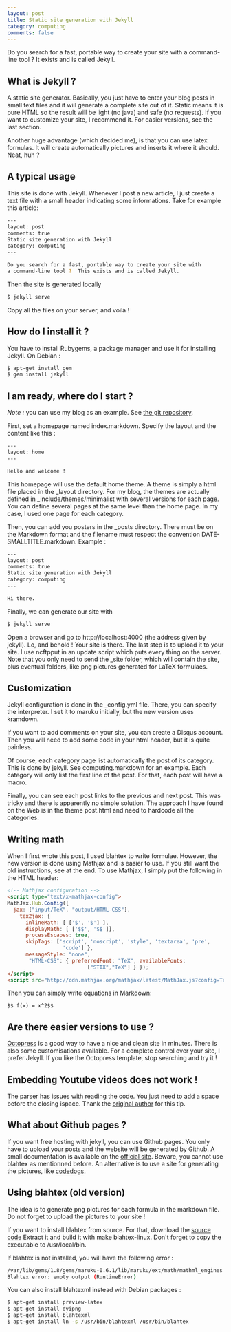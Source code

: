 ```yaml
---
layout: post
title: Static site generation with Jekyll
category: computing
comments: false
---
```



Do you search for a fast, portable way to create your site with a command-line
tool ?
It exists and is called Jekyll.
<!--more-->

## What is Jekyll ?
A static site generator. Basically, you just have to enter your blog posts in
small text files and it will generate a complete site out of it.
Static means it is pure HTML so the result will be light (no java) and safe (no
requests).
If you want to customize your site, I recommend it. For easier versions, see the
last section.

Another huge advantage (which decided me), is that you can use latex formulas.
It will create automatically pictures and inserts it where it should. Neat, huh
?

## A typical usage
This site is done with Jekyll. Whenever I post a new article, I just create a
text file with a small header indicating some informations. Take for example this
article:

``` bash
---
layout: post
comments: true
Static site generation with Jekyll
category: computing
---

Do you search for a fast, portable way to create your site with
a command-line tool ?  This exists and is called Jekyll.
```

Then the site is generated locally

``` bash
$ jekyll serve
```

Copy all the files on your server, and voilà !

## How do I install it ?
You have to install Rubygems, a package manager and use it for
installing Jekyll. On Debian :

``` bash
$ apt-get install gem
$ gem install jekyll
```

## I am ready, where do I start ?
_Note :_ you can use my blog as an example. See [the git
repository](git@github.com:alexDarcy/blog.git).

First, set a homepage named index.markdown. Specify the layout and the content
like this :

``` bash
---
layout: home
---

Hello and welcome !
```

This homepage will use the default home theme. A theme is simply a
html file placed in the <ic>_layout</ic> directory. For my blog,
the themes are actually defined in <ic>_include/themes/minimalist</ic> with several versions for each page. You can define several pages at the same level than the home page. In my case, I used one page for each category.

Then, you can add you posters in the <ic>_posts</ic> directory. 
There must be on the Markdown format and the filename must respect the
convention <ic>DATE-SMALLTITLE.markdown</ic>. Example :

``` bash
---
layout: post
comments: true
Static site generation with Jekyll
category: computing
---

Hi there.
```

Finally, we can generate our site with 

``` bash
$ jekyll serve
```

Open a browser and go to <ic>http://localhost:4000</ic> (the address given by
jekyll). Lo, and behold ! Your site is there.
The last step is to upload it to your site. I use <ic>ncftpput</ic> in an update script which puts every thing on the server. Note that you only need to send the <ic>_site</ic> folder, which will contain the site, plus
eventual folders, like png pictures generated for LaTeX formulaes.

## Customization
Jekyll configuration is done in the <ic>_config.yml</ic> file.
There, you can specify the interpreter. I set it to <ic>maruku</ic> initially,
but the new version uses <ic>kramdown</ic>.

If you want to add comments on your site, you can create a Disqus account. Then
you will need to add some code in your html header, but it is quite painless.

Of course, each category page list automatically the post of its category. This
is done by jekyll. See <ic>computing.markdown</ic> for an
example. Each category will only list the first line of the post. For that, each
post will have a <ic><!--more--></ic> macro.

Finally, you can see each post links to the previous and next post. This was
tricky and there is apparently no simple solution. The approach I have found
on the Web is in the theme <ic>post.html</ic> and need to
hardcode all the categories.

## Writing math
When I first wrote this post, I used <ic>blahtex</ic> to write formulae.
However, the new version is done using <ic>Mathjax</ic> and is easier to use. If
you still want the old instructions, see at the end. To use <ic>Mathjax</ic>, I
simply put the following in the HTML header:

``` html
<!-- Mathjax configuration -->
<script type="text/x-mathjax-config">
MathJax.Hub.Config({
  jax: ["input/TeX", "output/HTML-CSS"],
    tex2jax: {
      inlineMath: [ ['$', '$'] ],
      displayMath: [ ['$$', '$$']],
      processEscapes: true,
      skipTags: ['script', 'noscript', 'style', 'textarea', 'pre',
                  'code'] },
      messageStyle: "none",
       "HTML-CSS": { preferredFont: "TeX", availableFonts:
                          ["STIX","TeX"] } });
</script>
<script src="http://cdn.mathjax.org/mathjax/latest/MathJax.js?config=TeX-AMS_HTML" type="text/javascript"></script>
```

Then you can simply write equations in Markdown:

``` text
$$ f(x) = x^2$$
```

## Are there easier versions to use ?
[Octopress](http://octopress.org/) is a good way to have a nice and clean site
in minutes. There is also some customisations available. For a complete control
over your site, I prefer Jekyll. If you like the Octopress template, stop
searching and try it !

## Embedding Youtube videos does not work !
The parser has issues with reading the code. You just need to add a space before
the closing <ic> ispace</ic>.
Thank the [original author](http://redlegion.org/2012/03/31/Jekyll-and-youtube-embedding/) for this tip.

## What about Github pages ?
If you want free hosting with jekyll, you can use Github pages. You only have to
upload your posts and the website will be generated by Github. A small
documentation is available on the [official
site](https://help.github.com/articles/using-jekyll-with-pages). Beware, you
cannot use blahtex as mentionned before. An alternative is to use a site for
generating the pictures, like
[codedogs](http://www.codecogs.com/latex/htmlequations.php).

## Using blahtex (old version)
The idea is to generate png pictures for each formula in the markdown file. Do
not forget to upload the pictures to your site !

If you want to install blahtex from source. For that,
download the [source code](http://gva.noekeon.org/blahtexml/how_to_build.html)
Extract it and build it with <ic>make blahtex-linux</ic>. Don't forget to copy the
executable to <ic>/usr/local/bin</ic>.

If blahtex is not installed, you will have the following error :

``` bash
/var/lib/gems/1.8/gems/maruku-0.6.1/lib/maruku/ext/math/mathml_engines /blahtex.rb:40: in convert_to_png_blahtex:
Blahtex error: empty output (RuntimeError)
```

You can also install blahtexml instead with Debian packages : 

``` bash
$ apt-get install preview-latex
$ apt-get install dvipng
$ apt-get install blahtexml
$ apt-get install ln -s /usr/bin/blahtexml /usr/bin/blahtex
```
